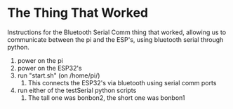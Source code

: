 # The Thing That Worked

Instructions for the Bluetooth Serial Comm thing that worked, allowing us to communicate between the pi and the ESP's, using bluetooth serial through python.

1) power on the pi
2) power on the ESP32's
3) run "start.sh" (on /home/pi/)
   1) This connects the ESP32's via bluetooth using serial comm ports
4) run either of the testSerial python scripts
   1) The tall one was bonbon2, the short one was bonbon1
